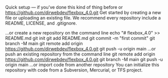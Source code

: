 Quick setup — if you’ve done this kind of thing before
or	
https://github.com/dirwebdev/flexbox_4.0.git
Get started by creating a new file or uploading an existing file. We recommend every repository include a README, LICENSE, and .gitignore.

…or create a new repository on the command line
echo "# flexbox_4.0" >> README.md
git init
git add README.md
git commit -m "first commit"
git branch -M main
git remote add origin https://github.com/dirwebdev/flexbox_4.0.git
git push -u origin main
…or push an existing repository from the command line
git remote add origin https://github.com/dirwebdev/flexbox_4.0.git
git branch -M main
git push -u origin main
…or import code from another repository
You can initialize this repository with code from a Subversion, Mercurial, or TFS project.